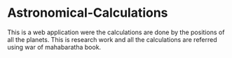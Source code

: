 # Astronomical-Calculations
This is a web application were the calculations are done by the positions of all the planets. This is research work and all the calculations are referred using war of mahabaratha book.
